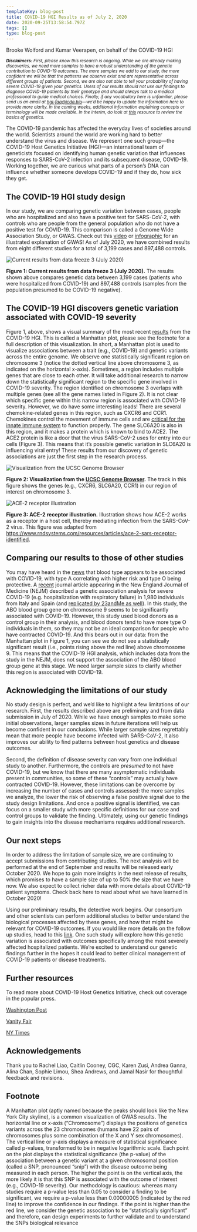 ```yaml
---
templateKey: blog-post
title: COVID-19 HGI Results as of July 2, 2020
date: 2020-09-25T13:58:54.797Z
tags: []
type: blog-post
---
```

Brooke Wolford and Kumar Veerapen, on behalf of the COVID-19 HGI

<small>
<em>
<strong>Disclaimers:</strong> First, please know this research is ongoing. While we are already making discoveries, we need more samples to have a robust understanding of the genetic contribution to COVID-19 outcomes. The more samples we add to our study, the more confident we will be that the patterns we observe exist and are representative across different groups of patients. Second, we are also not able to tell your probability of having severe COVID-19 given your genetics. Users of our results should not use our findings to diagnose COVID-19 patients by their genotype and should always talk to a medical professional to guide medical choices. Finally, if any vocabulary here is unfamiliar, please send us an email at <a href="hgi-faq@icda.bio" target="_blank" rel="noopener noreferrer">hgi-faq@icda.bio</a>—we’d be happy to update the information here to provide more clarity. In the coming weeks, additional information explaining concepts or terminology will be made available. In the interim, do look at <a href="https://medlineplus.gov/genetics/understanding/" target="_blank" rel="noopener noreferrer">this</a> resource to review the basics of genetics.
</em>
</small>

The COVID-19 pandemic has affected the everyday lives of societies around the world. Scientists around the world are working hard to better understand the virus and disease. We represent one such group—the COVID-19 Host Genetics Initiative (HGI)—an international team of geneticists focused on identifying human genetic variation that influences responses to SARS-CoV-2 infection and its subsequent disease, COVID-19. Working together, we are curious what parts of a person’s DNA can influence whether someone develops COVID-19 and if they do, how sick they get.

## The COVID-19 HGI study design

In our study, we are comparing genetic variation between cases, people who are hospitalized and also have a positive test for SARS-CoV-2, with controls who are people from the general population who do not have a positive test for COVID-19. This comparison is called a Genome Wide Association Study, or GWAS. Check out this [video](https://www.youtube.com/watch?v=cgyc55JhdcM) or [infographic](https://www.broadinstitute.org/visuals/explainer-genome-wide-association-studies) for an illustrated explanation of GWAS! As of July 2020, we have combined results from eight different studies for a total of 3,199 cases and 897,488 controls.

![ Current results from data freeze 3 (July 2020)](scicomm_blog_post_20200924.png)
<figcaption class="manual-md-inline-caption">
<strong>Figure 1: Current results from data freeze 3 (July 2020).</strong> The results shown above compares genetic data between 3,199 cases (patients who were hospitalized from COVID-19) and 897,488 controls (samples from the population presumed to be COVID-19 negative).
</figcaption>

## The COVID-19 HGI discovers genetic variation associated with COVID-19 severity

Figure 1, above, shows a visual summary of the most recent [results](/results/) from the COVID-19 HGI. This is called a Manhattan plot, please see the footnote for a full description of this visualization. In short, a Manhattan plot is used to visualize associations between a trait (e.g., COVID-19) and genetic variants across the entire genome. We observe one statistically significant region on chromosome 3 (notice the dotted vertical line above chromosome 3, as indicated on the horizontal x-axis). Sometimes, a region includes multiple genes that are close to each other. It will take additional research to narrow down the statistically significant region to the specific gene involved in COVID-19 severity. The region identified on chromosome 3 overlaps with multiple genes (see all the gene names listed in Figure 2).  It is not clear which specific gene within this narrow region is associated with COVID-19 severity. However, we do have some interesting leads! There are several chemokine-related genes in this region, such as CXCR6 and CCR1. Chemokines control the movement of immune cells and are [critical for the innate immune system](https://www.ncbi.nlm.nih.gov/pmc/articles/PMC4448619/) to function properly. The gene SLC6A20 is also in this region, and it makes a protein which is known to bind to ACE2. The ACE2 protein is like a door that the virus SARS-CoV-2 uses for entry into our cells (Figure 3). This means that it’s possible genetic variation in SLC6A20 is influencing viral entry! These results from our discovery of genetic associations are just the first step in the research process.

![Visualization from the UCSC Genome Browser](hgt_genome_32a4d_7bc390.jpg)
<figcaption class="manual-md-inline-caption">
<strong>Figure 2: Visualization from the <a href="https://genome.ucsc.edu" target="_blank" rel="noopener noreferrer">UCSC Genome Browser</a>.</strong> The track in this figure shows the genes (e.g., CXCR6, SLC6A20, CCR1) in our region of interest on chromosome 3.
</figcaption>

![ACE-2 receptor illustration](unnamed.png)
<figcaption class="manual-md-inline-caption">
<strong>Figure 3: ACE-2 receptor illustration.</strong> Illustration shows how ACE-2 works as a receptor in a host cell, thereby mediating infection from the SARS-CoV-2 virus. This figure was adapted from <a href="https://www.rndsystems.com/resources/articles/ace-2-sars-receptor-identified" target="_blank" rel="noopener noreferrer">https://www.rndsystems.com/resources/articles/ace-2-sars-receptor-identified</a>.
</figcaption>

## Comparing our results to those of other studies

You may have heard in the [news](https://www.cnn.com/2020/07/16/health/blood-types-coronavirus-wellness-scn/index.html) that blood type appears to be associated with COVID-19, with type A correlating with higher risk and type O being protective. A [recent](https://www.nejm.org/doi/full/10.1056/NEJMoa2020283) journal article appearing in the New England Journal of Medicine (NEJM) described a genetic association analysis for severe COVID-19 (e.g. hospitalization with respiratory failure) in 1,980 individuals from Italy and Spain (and [replicated by 23andMe as well](https://www.medrxiv.org/content/10.1101/2020.09.04.20188318v1)). In this study, the ABO blood group gene on chromosome 9 seems to be significantly associated with COVID-19. However, this study used blood donors as a control group in their analysis, and blood donors tend to have more type O individuals in them, so they may not be an ideal comparison for people who have contracted COVID-19. And this bears out in our data: from the Manhattan plot in Figure 1, you can see we do not see a statistically significant result (i.e., points rising above the red line) above chromosome 9. This means that the COVID-19 HGI analysis, which includes data from the study in the NEJM, does not support the association of the ABO blood group gene at this stage. We need larger sample sizes to clarify whether this region is associated with COVID-19.

## Acknowledging the limitations of our study

No study design is perfect, and we’d like to highlight a few limitations of our research. First, the results described above are preliminary and from data submission in July of 2020. While we have enough samples to make some initial observations, larger samples sizes in future iterations will help us become confident in our conclusions. While larger sample sizes regrettably mean that more people have become infected with SARS-CoV-2, it also improves our ability to find patterns between host genetics and disease outcomes.

Second, the definition of disease severity can vary from one individual study to another. Furthermore, the controls are *presumed* to not have COVID-19, but we know that there are many asymptomatic individuals present in communities, so some of these “controls” may actually have contracted COVID-19. However, these limitations can be overcome by increasing the number of cases and controls assessed: the more samples we analyze, the lower the risk of observing a false positive signal due to the study design limitations. And once a positive signal is identified, we can focus on a smaller study with more specific definitions for our case and control groups to validate the finding. Ultimately, using our genetic findings to gain insights into the disease mechanisms requires additional research.

## Our next steps

In order to address the limitation of sample size, we are continuing to accept submissions from contributing studies. The next analysis will be performed at the end of September and results will be released early October 2020. We hope to gain more insights in the next release of results, which promises to have a sample size of up to 50% the size that we have now. We also expect to collect richer data with more details about COVID-19 patient symptoms. Check back here to read about what we have learned in October 2020!

Using our preliminary results, the detective work begins. Our consortium and other scientists can perform additional studies to better understand the biological processes affected by these genes, and how that might be relevant for COVID-19 outcomes. If you would like more details on the follow up studies, head to this [link](/2020-06-29-in-silico-follow-up-results/). One such study will explore how this genetic variation is associated with outcomes specifically among the most severely affected hospitalized patients. We’re excited to understand our genetic findings further in the hopes it could lead to better clinical management of COVID-19 patients or disease treatments.

## Further resources

To read more about COVID-19 Host Genetics Initiative, check out coverage in the popular press.

[Washington Post](https://www.washingtonpost.com/opinions/2020/04/27/covid-19-quickly-kills-some-while-others-dont-show-symptoms-can-genetics-explain-this/)

[Vanity Fair](https://www.vanityfair.com/news/2020/04/genetic-chances-of-dying-from-coronavirus)

[NY Times](https://www.nytimes.com/2020/06/03/health/coronavirus-blood-type-genetics.html)

## Acknowledgements

Thank you to Rachel Liao, Caitlin Cooney, CGC, Karen Zusi, Andrea Ganna, Alina Chan, Sophie Limou, Shea Andrews, and Jamal Nasir for thoughtful feedback and revisions.

## Footnote

A Manhattan plot (aptly named because the peaks should look like the New York City skyline), is a common visualization of GWAS results. The horizontal line or x-axis (“Chromosome”) displays the positions of genetics variants across the 23 chromosomes (humans have 22 pairs of chromosomes plus some combination of the X and Y sex chromosomes). The vertical line or y-axis displays a measure of statistical significance called p-values, transformed to be in negative logarithmic scale. Each point on the plot displays the statistical significance (the p-value) of the association between a genetic variant at a given chromosomal position (called a SNP, pronounced “snip”) with the disease outcome being measured in each person. The higher the point is on the vertical axis, the more likely it is that this SNP is associated with the outcome of interest (e.g., COVID-19 severity). Our methodology is cautious: whereas many studies require a p-value less than 0.05 to consider a finding to be significant, we require a p-value less than 0.00000005 (indicated by the red line) to improve the confidence in our findings. If the point is higher than the red line, we consider the genetic association to be “statistically significant” and therefore, can design experiments to further validate and to understand the SNPs biological relevance
